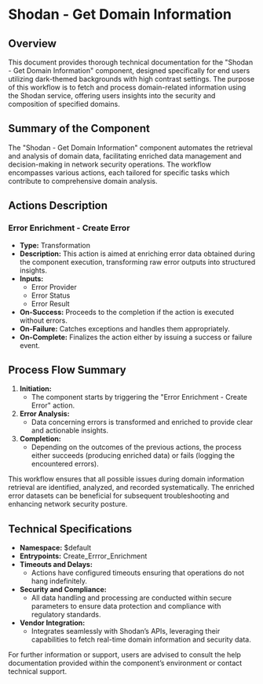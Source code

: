 # Shodan - Get Domain Information

## Overview
This document provides thorough technical documentation for the "Shodan - Get Domain Information" component, designed specifically for end users utilizing dark-themed backgrounds with high contrast settings. The purpose of this workflow is to fetch and process domain-related information using the Shodan service, offering users insights into the security and composition of specified domains.

## Summary of the Component
The "Shodan - Get Domain Information" component automates the retrieval and analysis of domain data, facilitating enriched data management and decision-making in network security operations. The workflow encompasses various actions, each tailored for specific tasks which contribute to comprehensive domain analysis.

## Actions Description
### Error Enrichment - Create Error
- **Type:** Transformation
- **Description:** This action is aimed at enriching error data obtained during the component execution, transforming raw error outputs into structured insights.
- **Inputs:** 
    - Error Provider
    - Error Status
    - Error Result
- **On-Success:** Proceeds to the completion if the action is executed without errors.
- **On-Failure:** Catches exceptions and handles them appropriately.
- **On-Complete:** Finalizes the action either by issuing a success or failure event.

## Process Flow Summary
1. **Initiation:**
   - The component starts by triggering the "Error Enrichment - Create Error" action.
2. **Error Analysis:**
   - Data concerning errors is transformed and enriched to provide clear and actionable insights.
3. **Completion:**
   - Depending on the outcomes of the previous actions, the process either succeeds (producing enriched data) or fails (logging the encountered errors).

This workflow ensures that all possible issues during domain information retrieval are identified, analyzed, and recorded systematically. The enriched error datasets can be beneficial for subsequent troubleshooting and enhancing network security posture.

## Technical Specifications
- **Namespace:** $default
- **Entrypoints:** Create_Errror_Enrichment
- **Timeouts and Delays:**
    - Actions have configured timeouts ensuring that operations do not hang indefinitely.
- **Security and Compliance:**
   - All data handling and processing are conducted within secure parameters to ensure data protection and compliance with regulatory standards.
- **Vendor Integration:**
   - Integrates seamlessly with Shodan’s APIs, leveraging their capabilities to fetch real-time domain information and security data.
   
For further information or support, users are advised to consult the help documentation provided within the component’s environment or contact technical support.

